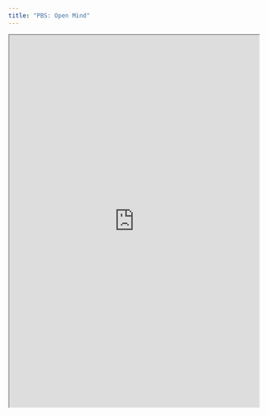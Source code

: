 ```yaml
---
title: "PBS: Open Mind"
---
```



<iframe height="750" width="100%" src="https://ewelton.github.io/ktest/wiki.html#PBS:%20Open%20Mind"></iframe>
